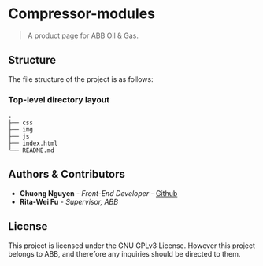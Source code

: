 # Compressor-modules
> A product page for ABB Oil & Gas.

## Structure

The file structure of the project is as follows:

### Top-level directory layout
    .
    ├── css                     
    ├── img                    
    ├── js                      
    ├── index.html              
    └── README.md

## Authors & Contributors

* **Chuong Nguyen** - *Front-End Developer* - [Github](https://github.com/chvng)
* **Rita-Wei Fu** - *Supervisor, ABB*

## License

This project is licensed under the GNU GPLv3 License. However this project belongs to ABB,
and therefore any inquiries should be directed to them.
